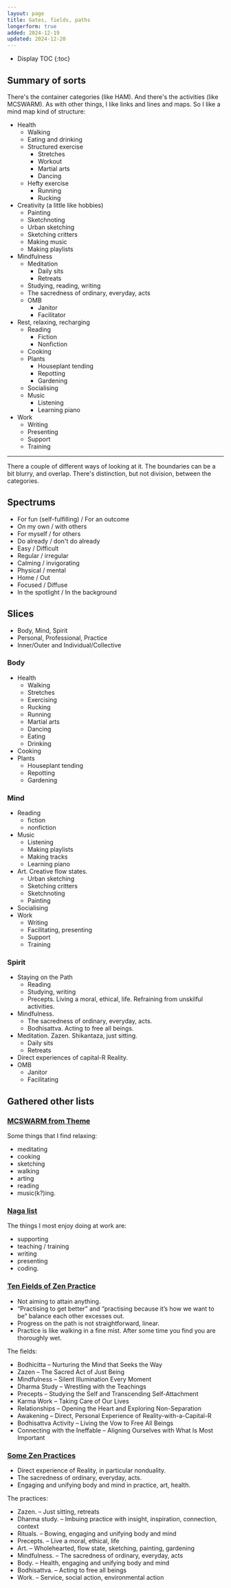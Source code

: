 ```yaml
---
layout: page
title: Gates, fields, paths
longerform: true
added: 2024-12-19
updated: 2024-12-20
---
```


* Display TOC
{:toc}

## Summary of sorts

There's the container categories (like HAM). And there's the activities (like MCSWARM). As with other things, I like links and lines and maps. So I like a mind map kind of structure:

- Health
    - Walking
    - Eating and drinking
    - Structured exercise
        - Stretches
        - Workout
        - Martial arts
        - Dancing
    - Hefty exercise
        - Running
        - Rucking
- Creativity (a little like hobbies)
    - Painting
    - Sketchnoting
    - Urban sketching
    - Sketching critters
    - Making music
    - Making playlists
- Mindfulness
    - Meditation
        - Daily sits
        - Retreats
    - Studying, reading, writing
    - The sacredness of ordinary, everyday, acts
    - OMB
        - Janitor
        - Facilitator
- Rest, relaxing, recharging
    - Reading
        - Fiction
        - Nonfiction
    - Cooking
    - Plants
        - Houseplant tending
        - Repotting
        - Gardening
    - Socialising
    - Music
        - Listening
        - Learning piano
- Work
    - Writing
    - Presenting
    - Support
    - Training

---

There a couple of different ways of looking at it. The boundaries can be a bit blurry, and overlap. There's distinction, but not division, between the categories.

## Spectrums

- For fun (self-fulfilling) / For an outcome
- On my own / with others
- For myself / for others
- Do already / don't do already
- Easy / Difficult
- Regular / irregular
- Calming / invigorating
- Physical / mental
- Home / Out
- Focused / Diffuse
- In the spotlight / In the background

## Slices

- Body, Mind, Spirit
- Personal, Professional, Practice
- Inner/Outer and Individual/Collective

### Body

- Health
    - Walking
    - Stretches
    - Exercising
    - Rucking
    - Running
    - Martial arts
    - Dancing
    - Eating
    - Drinking
- Cooking
- Plants
    - Houseplant tending
    - Repotting
    - Gardening

### Mind

- Reading
    - fiction
    - nonfiction
- Music
    - Listening
    - Making playlists
    - Making tracks
    - Learning piano
- Art. Creative flow states.
    - Urban sketching
    - Sketching critters
    - Sketchnoting
    - Painting
- Socialising
- Work
    - Writing
    - Facilitating, presenting
    - Support
    - Training

### Spirit

- Staying on the Path
    - Reading
    - Studying, writing
    - Precepts. Living a moral, ethical, life. Refraining from unskilful activities.
- Mindfulness.
    - The sacredness of ordinary, everyday, acts.
    - Bodhisattva. Acting to free all beings.
- Meditation. Zazen. Shikantaza, just sitting.
    - Daily sits
    - Retreats
- Direct experiences of capital-R Reality.
- OMB
    - Janitor
    - Facilitating

## Gathered other lists

### [MCSWARM from Theme](/themes/2024/#mcswarm)

Some things that I find relaxing:

- meditating
- cooking
- sketching
- walking
- arting
- reading
- music(k?)ing.

### [Naga list](https://naga.co.za/#enjoy)

The things I most enjoy doing at work are:

- supporting
- teaching / training
- writing
- presenting
- coding.

### [Ten Fields of Zen Practice](/thinking/zen/10-fields-of-zen-practice/#ten-fields-of-zen-practice)

- Not aiming to attain anything.
- “Practising to get better” and “practising because it’s how we want to be” balance each other excesses out.
- Progress on the path is not straightforward, linear.
- Practice is like walking in a fine mist. After some time you find you are thoroughly wet.

The fields:

- Bodhicitta – Nurturing the Mind that Seeks the Way
- Zazen – The Sacred Act of Just Being
- Mindfulness – Silent Illumination Every Moment
- Dharma Study – Wrestling with the Teachings
- Precepts – Studying the Self and Transcending Self-Attachment
- Karma Work – Taking Care of Our Lives
- Relationships – Opening the Heart and Exploring Non-Separation
- Awakening – Direct, Personal Experience of Reality-with-a-Capital-R
- Bodhisattva Activity – Living the Vow to Free All Beings
- Connecting with the Ineffable – Aligning Ourselves with What Is Most Important

### [Some Zen Practices](/thinking/some-zen-practices/)


- Direct experience of Reality, in particular nonduality.
- The sacredness of ordinary, everyday, acts.
- Engaging and unifying body and mind in practice, art, health.

The practices:

- Zazen. – Just sitting, retreats
- Dharma study. – Imbuing practice with insight, inspiration, connection, context
- Rituals. – Bowing, engaging and unifying body and mind
- Precepts. – Live a moral, ethical, life
- Art. – Wholehearted, flow state, sketching, painting, gardening
- Mindfulness. – The sacredness of ordinary, everyday, acts
- Body. – Health, engaging and unifying body and mind
- Bodhisattva. – Acting to free all beings
- Work. – Service, social action, environmental action
